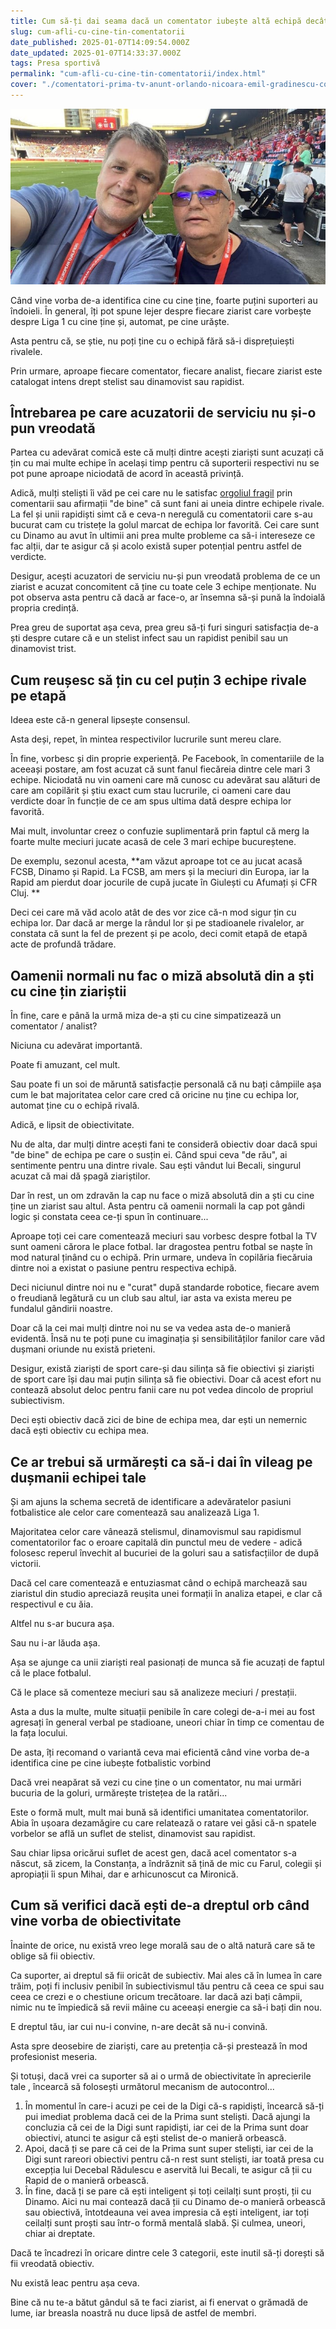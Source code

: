 ```yaml
---
title: Cum să-ți dai seama dacă un comentator iubește altă echipă decât cea pe care o susții tu
slug: cum-afli-cu-cine-tin-comentatorii
date_published: 2025-01-07T14:09:54.000Z
date_updated: 2025-01-07T14:33:37.000Z
tags: Presa sportivă
permalink: "cum-afli-cu-cine-tin-comentatorii/index.html"
cover: "./comentatori-prima-tv-anunt-orlando-nicoara-emil-gradinescu-costi-mocanu.jpg"
---
```


![Emil Grădinescu și Costi Mocanu, doi dintre cei mai contestați comentatori de către ne-FCSB-iști](./comentatori-prima-tv-anunt-orlando-nicoara-emil-gradinescu-costi-mocanu.jpg)

Când vine vorba de-a identifica cine cu cine ține, foarte puțini suporteri au îndoieli. În general, îți pot spune lejer despre fiecare ziarist care vorbește despre Liga 1 cu cine ține și, automat, pe cine urăște.

Asta pentru că, se știe, nu poți ține cu o echipă fără să-i disprețuiești rivalele.

Prin urmare, aproape fiecare comentator, fiecare analist, fiecare ziarist este catalogat intens drept stelist sau dinamovist sau rapidist. 

## Întrebarea pe care acuzatorii de serviciu nu și-o pun vreodată

Partea cu adevărat comică este că mulți dintre acești ziariști sunt acuzați că țin cu mai multe echipe în același timp pentru că suporterii respectivi nu se pot pune aproape niciodată de acord în această privință.

Adică, mulți steliști îi văd pe cei care nu le satisfac [orgoliul fragil](https://www.cameravar.ro/cum-sa-tii-cu-fcsb/) prin comentarii sau afirmații "de bine" că sunt fani ai uneia dintre echipele rivale. La fel și unii rapidiști simt că e ceva-n neregulă cu comentatorii care s-au bucurat cam cu tristețe la golul marcat de echipa lor favorită. Cei care sunt cu Dinamo au avut în ultimii ani prea multe probleme ca să-i intereseze ce fac alții, dar te asigur că și acolo există super potențial pentru astfel de verdicte.

Desigur, acești acuzatori de serviciu nu-și pun vreodată problema de ce un ziarist e acuzat concomitent că ține cu toate cele 3 echipe menționate. Nu pot observa asta pentru că dacă ar face-o, ar însemna să-și pună la îndoială propria credință.

Prea greu de suportat așa ceva, prea greu să-ți furi singuri satisfacția de-a ști despre cutare că e un stelist infect sau un rapidist penibil sau un dinamovist trist. 

## Cum reușesc să țin cu cel puțin 3 echipe rivale pe etapă

Ideea este că-n general lipsește consensul.

Asta deși, repet, în mintea respectivilor lucrurile sunt mereu clare. 

În fine, vorbesc și din proprie experiență. Pe Facebook, în comentariile de la aceeași postare, am fost acuzat că sunt fanul fiecăreia dintre cele mari 3 echipe. Niciodată nu vin oameni care mă cunosc cu adevărat sau alături de care am copilărit și știu exact cum stau lucrurile, ci oameni care dau verdicte doar în funcție de ce am spus ultima dată despre echipa lor favorită. 

Mai mult, involuntar creez o confuzie suplimentară prin faptul că merg la foarte multe meciuri jucate acasă de cele 3 mari echipe bucureștene. 

De exemplu, sezonul acesta, **am văzut aproape tot ce au jucat acasă FCSB, Dinamo și Rapid. La FCSB, am mers și la meciuri din Europa, iar la Rapid am pierdut doar jocurile de cupă jucate în Giulești cu Afumați și CFR Cluj.   **

Deci cei care mă văd acolo atât de des vor zice că-n mod sigur țin cu echipa lor. Dar dacă ar merge la rândul lor și pe stadioanele rivalelor, ar constata că sunt la fel de prezent și pe acolo, deci comit etapă de etapă acte de profundă trădare. 

## Oamenii normali nu fac o miză absolută din a ști cu cine țin ziariștii

În fine, care e până la urmă miza de-a ști cu cine simpatizează un comentator / analist?

Niciuna cu adevărat importantă.

Poate fi amuzant, cel mult.

Sau poate fi un soi de măruntă satisfacție personală că nu bați câmpiile așa cum le bat majoritatea celor care cred că oricine nu ține cu echipa lor, automat ține cu o echipă rivală. 

Adică, e lipsit de obiectivitate. 

Nu de alta, dar mulți dintre acești fani te consideră obiectiv doar dacă spui "de bine" de echipa pe care o susțin ei. Când spui ceva "de rău", ai sentimente pentru una dintre rivale. Sau ești vândut lui Becali, singurul acuzat că mai dă șpagă  ziariștilor. 

Dar în rest, un om zdravăn la cap nu face o miză absolută din a ști cu cine ține un ziarist sau altul. Asta pentru că oamenii normali la cap pot gândi logic și constata ceea ce-ți spun în continuare...

Aproape toți cei care comentează meciuri sau vorbesc despre fotbal la TV sunt oameni cărora le place fotbal. Iar dragostea pentru fotbal se naște în mod natural ținând cu o echipă. Prin urmare, undeva în copilăria fiecăruia dintre noi a existat o pasiune pentru respectiva echipă.

Deci niciunul dintre noi nu e "curat" după standarde robotice, fiecare avem o freudiană legătură cu un club sau altul, iar asta va exista mereu pe fundalul gândirii noastre.

Doar că la cei mai mulți dintre noi nu se va vedea asta de-o manieră evidentă. Însă nu te poți pune cu imaginația și sensibilităților fanilor care văd dușmani oriunde nu există prieteni. 

Desigur, există ziariști de sport care-și dau silința să fie obiectivi și ziariști de sport care își dau mai puțin silința să fie obiectivi. Doar că acest efort nu contează absolut deloc pentru fanii care nu pot vedea dincolo de propriul subiectivism.

Deci ești obiectiv dacă zici de bine de echipa mea, dar ești un nemernic dacă ești obiectiv cu echipa mea.

## Ce ar trebui să urmărești ca să-i dai în vileag pe dușmanii echipei tale

Și am ajuns la schema secretă de identificare a adevăratelor pasiuni fotbalistice ale celor care comentează sau analizează Liga 1. 

Majoritatea celor care vânează stelismul, dinamovismul sau rapidismul comentatorilor fac o eroare capitală din punctul meu de vedere - adică folosesc reperul învechit al bucuriei de la goluri sau a satisfacțiilor de după victorii.  

Dacă cel care comentează e entuziasmat când o echipă marchează sau ziaristul din studio apreciază reușita unei formații în analiza etapei, e clar că respectivul e cu ăia. 

Altfel nu s-ar bucura așa.

Sau nu i-ar lăuda așa. 

Așa se ajunge ca unii ziariști real pasionați de munca să fie acuzați de faptul că le place fotbalul.

Că le place să comenteze meciuri sau să analizeze meciuri / prestații.

Asta a dus la multe, multe situații penibile în care colegi de-a-i mei au fost agresați în general verbal pe stadioane, uneori chiar în timp ce comentau de la fața locului.

De asta, îți recomand o variantă ceva mai eficientă când vine vorba de-a identifica cine pe cine iubește fotbalistic vorbind

Dacă vrei neapărat să vezi cu cine ține o un comentator, nu mai urmări bucuria de la goluri, urmărește tristețea de la ratări... 

Este o formă mult, mult mai bună să identifici umanitatea comentatorilor. Abia în ușoara dezamăgire cu care relatează o ratare vei găsi că-n spatele vorbelor se află un suflet de stelist, dinamovist sau rapidist.

Sau chiar lipsa oricărui suflet de acest gen, dacă acel comentator s-a născut, să zicem, la Constanța, a îndrăznit să țină de mic cu Farul, colegii și apropiații îi spun Mihai, dar e arhicunoscut ca Mironică.

## **Cum să verifici dacă ești de-a dreptul orb când vine vorba de obiectivitate**

Înainte de orice, nu există vreo lege morală sau de o altă natură care să te oblige să fii obiectiv. 

Ca suporter, ai dreptul să fii oricât de subiectiv. Mai ales că în lumea în care trăim, poți fi inclusiv penibil în subiectivismul tău pentru că ceea ce spui sau ceea ce crezi e o chestiune oricum trecătoare. Iar dacă azi bați câmpii, nimic nu te împiedică să revii mâine cu aceeași energie ca să-i bați din nou. 

E dreptul tău, iar cui nu-i convine, n-are decât să nu-i convină. 

Asta spre deosebire de ziariști, care au pretenția că-și prestează în mod profesionist meseria. 

Și totuși,  dacă vrei ca suporter să ai o urmă de obiectivitate în aprecierile tale , încearcă să folosești următorul mecanism de autocontrol...

1. În momentul în care-i acuzi pe cei de la Digi că-s rapidiști, încearcă să-ți pui imediat problema dacă cei de la Prima sunt steliști. Dacă ajungi la concluzia că cei de la Digi sunt rapidiști, iar cei de la Prima sunt doar obiectivi, atunci te asigur că ești stelist de-o manieră orbească.
2. Apoi, dacă ți se pare că cei de la Prima sunt super steliști, iar cei de la Digi sunt rareori  obiectivi pentru că-n rest sunt steliști, iar toată presa cu excepția lui Decebal Rădulescu e aservită lui Becali, te asigur că ții cu Rapid de o manieră orbească. 
3. În fine, dacă ți se pare că ești inteligent și toți ceilalți sunt proști, ții cu Dinamo. Aici nu mai contează dacă ții cu Dinamo de-o manieră orbească sau obiectivă, întotdeauna vei avea impresia că ești inteligent, iar toți ceilalți sunt proști sau într-o formă mentală slabă. Și culmea, uneori, chiar ai dreptate.

Dacă te încadrezi în oricare dintre cele 3 categorii, este inutil să-ți dorești să fii vreodată obiectiv. 

Nu există leac pentru așa ceva. 

Bine că nu te-a bătut gândul să te faci ziarist, ai fi enervat o grămadă de lume, iar breasla noastră nu duce lipsă de astfel de membri. 
